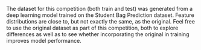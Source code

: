 The dataset for this competition (both train and test) was generated from a deep learning model trained on the Student Bag Prediction dataset. 
Feature distributions are close to, but not exactly the same, as the original. Feel free to use the original dataset as part of this competition, 
both to explore differences as well as to see whether incorporating the original in training improves model performance.
